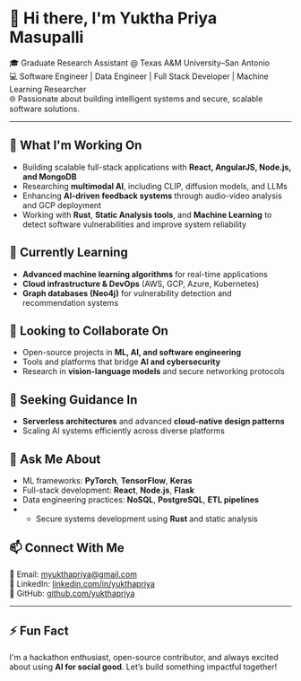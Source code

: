 # 👋 Hi there, I'm Yuktha Priya Masupalli

🎓 Graduate Research Assistant @ Texas A&M University–San Antonio  
💻 Software Engineer | Data Engineer | Full Stack Developer | Machine Learning Researcher  
🌐 Passionate about building intelligent systems and secure, scalable software solutions.

---

## 🔭 What I'm Working On

- Building scalable full-stack applications with **React, AngularJS, Node.js, and MongoDB**
- Researching **multimodal AI**, including CLIP, diffusion models, and LLMs
- Enhancing **AI-driven feedback systems** through audio-video analysis and GCP deployment
- Working with **Rust**, **Static Analysis tools**, and **Machine Learning** to detect software vulnerabilities and improve system reliability

## 🌱 Currently Learning

- **Advanced machine learning algorithms** for real-time applications
- **Cloud infrastructure & DevOps** (AWS, GCP, Azure, Kubernetes)
- **Graph databases (Neo4j)** for vulnerability detection and recommendation systems

## 🤝 Looking to Collaborate On

- Open-source projects in **ML, AI, and software engineering**
- Tools and platforms that bridge **AI and cybersecurity**
- Research in **vision-language models** and secure networking protocols

## 🤔 Seeking Guidance In

- **Serverless architectures** and advanced **cloud-native design patterns**
- Scaling AI systems efficiently across diverse platforms

## 💬 Ask Me About

- ML frameworks: **PyTorch**, **TensorFlow**, **Keras**
- Full-stack development: **React**, **Node.js**, **Flask**
- Data engineering practices: **NoSQL**, **PostgreSQL**, **ETL pipelines**
- - Secure systems development using **Rust** and static analysis

## 📫 Connect With Me

📧 Email: myukthapriya@gmail.com  
🔗 LinkedIn: [linkedin.com/in/yukthapriya](https://www.linkedin.com/in/yukthapriya)  
🐙 GitHub: [github.com/yukthapriya](https://github.com/yukthapriya)  

---

## ⚡ Fun Fact

I'm a hackathon enthusiast, open-source contributor, and always excited about using **AI for social good**. Let’s build something impactful together!

